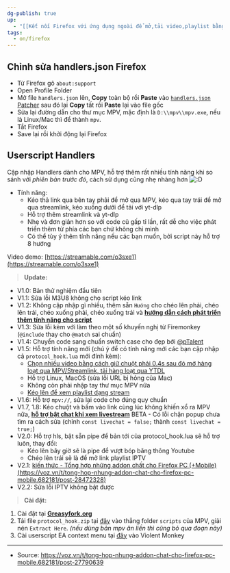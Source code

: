 ```yaml
---
dg-publish: true
up:
  - "[[Kết nối Firefox với ứng dụng ngoài để mở,tải video,playlist bằng MPV,yt-dlp]]"
tags:
  - on/firefox
---
```

## Chỉnh sửa handlers.json Firefox
- Từ Firefox gõ `about:support`
- Open Profile Folder
- Mở file `handlers.json` lên, **Copy** toàn bộ rồi **Paste** vào [`handlers.json` Patcher](https://htmlpreview.github.io/?https://github.com/FirefoxUniverse/FirefoxTweaksVN/blob/main/utility/handlers_patcher.html) sau đó lại **Copy** tất rồi **Paste** lại vào file gốc
- Sửa lại đường dẫn cho thư mục MPV, mặc định là `D:\\mpv\\mpv.exe`, nếu là Linux/Mac thì để thành `mpv`.
- Tắt Firefox
- Save lại rồi khởi động lại Firefox
## Userscript Handlers
Cập nhập Handlers dành cho MPV, hỗ trợ thêm rất nhiều tính năng khi so sánh với *phiên bản trước đó*, cách sử dụng cũng nhẹ nhàng hơn ![:D](https://statics.voz.tech/styles/next/xenforo/smilies/popo/biggrin.png?v=01 "Big grin    :D") 
- Tính năng:  
	- Kéo thả link qua bên tay phải để mở qua MPV, kéo qua tay trái để mở qua streamlink, kéo xuống dưới để tải với yt-dlp
	- Hỗ trợ thêm streamlink và yt-dlp
	- Nhẹ và đơn giản hơn so với code cũ gấp tỉ lần, rất dễ cho việc phát triển thêm từ phía các bạn chứ không chỉ mình
	- Có thể tùy ý thêm tính năng nếu các bạn muốn, bởi script này hỗ trợ 8 hướng

Video demo: [https://streamable.com/o3sxe1](https://streamable.com/o3sxe1)  
  
> **Update:**  
- V1.0: Bản thử nghiệm đầu tiên
- V1.1: Sửa lỗi M3U8 không cho script kéo link
- V1.2: Không cập nhập gì nhiều, thêm sẵn `Hướng` cho chéo lên phải, chéo lên trái, chéo xuống phải, chéo xuống trái và [**hướng dẫn cách phát triển thêm tính năng cho script**](https://voz.vn/t/tong-hop-nhung-addon-chat-cho-firefox-pc-mobile.682181/post-27797344)
- V1.3: Sửa lỗi kèm với làm theo một số khuyến nghị từ Firemonkey (`@include` thay cho `@match` sai chuẩn)
- V1.4: Chuyển code sang chuẩn switch case cho đẹp bởi [@pTalent](https://voz.vn/u/1862337/)
- V1.5: Hỗ trợ tính năng mới (chú ý để có tính năng mới các bạn cập nhập cả `protocol_hook.lua` mới đính kèm):
    - [Chọn nhiều video bằng cách giữ chuột phải 0.4s sau đó mở hàng loạt qua MPV/Streamlink, tải hàng loạt qua YTDL](https://raw.githubusercontent.com/gunir/My/main/ezgif-5-76a8e47ef4.webp)
    - Hỗ trợ Linux, MacOS (sửa lỗi URL bị hỏng của Mac)
    - Không còn phải nhập tay thư mục MPV nữa
    - [Kéo lên để xem playlist dạng stream](https://voz.vn/t/tong-hop-nhung-addon-chat-cho-firefox-pc-mobile.682181/post-27973646)
- V1.6: Hỗ trợ `mpv://`, sửa lại code cho đúng quy chuẩn
- V1.7, 1.8: Kéo chuột và bấm vào link cùng lúc không khiến xổ ra MPV nữa, [**hỗ trợ bật chat khi xem livestream**](https://voz.vn/attachments/1697307056260-png.2127651/?hash=c4fba1574a40d7885bb21fc4717e06c1) BETA - Có lỗi chặn popup chưa tìm ra cách sửa (chỉnh `const livechat = false;` thành `const livechat = true;`)
- V2.0: Hỗ trợ hls, bật sẵn pipe để bản tới của protocol_hook.lua sẽ hỗ trợ luôn, thay đổi:
    - Kéo lên bây giờ sẽ là pipe để vượt bóp băng thông Youtube
    - Chéo lên trái sẽ là để mở link playlist IPTV
- V2.1: [kiến thức - Tổng hợp những addon chất cho Firefox PC (+Mobile) (https://voz.vn/t/tong-hop-nhung-addon-chat-cho-firefox-pc-mobile.682181/post-28472328)](https://voz.vn/t/tong-hop-nhung-addon-chat-cho-firefox-pc-mobile.682181/post-28472328)
- V2.2: Sửa lỗi IPTV không bật được

> **Cài đặt:**  
1. Cài đặt tại [**Greasyfork.org**](https://greasyfork.org/en/scripts/475574-handlers-helper)  
2. Tải file `protocol_hook.zip` tại [đây](https://drive.google.com/file/d/1vRP-l7JcWy3_lOc030uNz7DRIMwEDUGd/view?usp=sharing) vào thẳng folder `scripts` của MPV, giải nén `Extract Here`.  *(nếu dùng bản mpv ăn liền thì cũng bỏ qua đoạn này)*
3. Cài userscript EA context menu tại [đây](https://justpaste.it/7twdk) vào Violent Monkey
---
- Source: https://voz.vn/t/tong-hop-nhung-addon-chat-cho-firefox-pc-mobile.682181/post-27790639
